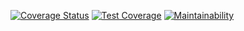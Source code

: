 [![Coverage Status](https://coveralls.io/repos/github/KvNGCzA/piques-backend/badge.svg?branch=develop)](https://coveralls.io/github/KvNGCzA/piques-backend?branch=develop) [![Test Coverage](https://api.codeclimate.com/v1/badges/363f7cbc3b23ebe0f261/test_coverage)](https://codeclimate.com/github/KvNGCzA/piques-backend/test_coverage) [![Maintainability](https://api.codeclimate.com/v1/badges/363f7cbc3b23ebe0f261/maintainability)](https://codeclimate.com/github/KvNGCzA/piques-backend/maintainability)